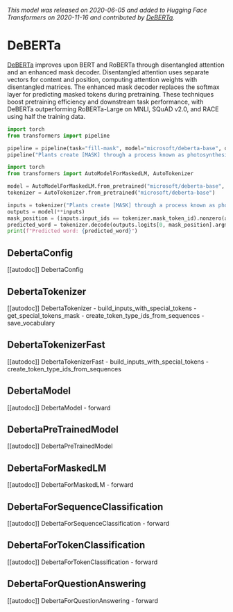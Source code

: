 <!--Copyright 2020 The HuggingFace Team. All rights reserved.

Licensed under the Apache License, Version 2.0 (the "License"); you may not use this file except in compliance with
the License. You may obtain a copy of the License at

http://www.apache.org/licenses/LICENSE-2.0

Unless required by applicable law or agreed to in writing, software distributed under the License is distributed on
an "AS IS" BASIS, WITHOUT WARRANTIES OR CONDITIONS OF ANY KIND, either express or implied. See the License for the
specific language governing permissions and limitations under the License.

⚠️ Note that this file is in Markdown but contain specific syntax for our doc-builder (similar to MDX) that may not be
rendered properly in your Markdown viewer.

-->
*This model was released on 2020-06-05 and added to Hugging Face Transformers on 2020-11-16 and contributed by [DeBERTa](https://huggingface.co/DeBERTa).*

# DeBERTa

[DeBERTa](https://huggingface.co/papers/2006.03654) improves upon BERT and RoBERTa through disentangled attention and an enhanced mask decoder. Disentangled attention uses separate vectors for content and position, computing attention weights with disentangled matrices. The enhanced mask decoder replaces the softmax layer for predicting masked tokens during pretraining. These techniques boost pretraining efficiency and downstream task performance, with DeBERTa outperforming RoBERTa-Large on MNLI, SQuAD v2.0, and RACE using half the training data.

<hfoptions id="usage">
<hfoption id="Pipeline">

```py
import torch
from transformers import pipeline

pipeline = pipeline(task="fill-mask", model="microsoft/deberta-base", dtype="auto")
pipeline("Plants create [MASK] through a process known as photosynthesis.")
```

</hfoption>
<hfoption id="AutoModel">

```py
import torch
from transformers import AutoModelForMaskedLM, AutoTokenizer

model = AutoModelForMaskedLM.from_pretrained("microsoft/deberta-base", dtype="auto")
tokenizer = AutoTokenizer.from_pretrained("microsoft/deberta-base")

inputs = tokenizer("Plants create [MASK] through a process known as photosynthesis.", return_tensors="pt")
outputs = model(**inputs)
mask_position = (inputs.input_ids == tokenizer.mask_token_id).nonzero(as_tuple=True)[1]
predicted_word = tokenizer.decode(outputs.logits[0, mask_position].argmax(dim=-1))
print(f"Predicted word: {predicted_word}")
```

</hfoption>
</hfoptions>

## DebertaConfig

[[autodoc]] DebertaConfig

## DebertaTokenizer

[[autodoc]] DebertaTokenizer
    - build_inputs_with_special_tokens
    - get_special_tokens_mask
    - create_token_type_ids_from_sequences
    - save_vocabulary

## DebertaTokenizerFast

[[autodoc]] DebertaTokenizerFast
    - build_inputs_with_special_tokens
    - create_token_type_ids_from_sequences

## DebertaModel

[[autodoc]] DebertaModel
    - forward

## DebertaPreTrainedModel

[[autodoc]] DebertaPreTrainedModel

## DebertaForMaskedLM

[[autodoc]] DebertaForMaskedLM
    - forward

## DebertaForSequenceClassification

[[autodoc]] DebertaForSequenceClassification
    - forward

## DebertaForTokenClassification

[[autodoc]] DebertaForTokenClassification
    - forward

## DebertaForQuestionAnswering

[[autodoc]] DebertaForQuestionAnswering
    - forward

